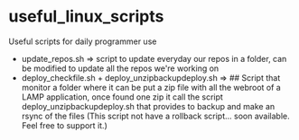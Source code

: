 # useful_linux_scripts
Useful scripts for daily programmer use

* update_repos.sh => script to update everyday our repos in a folder, can be modified to update all the repos we're working on
* deploy_checkfile.sh + deploy_unzipbackupdeploy.sh => ## Script that monitor a folder where it can be put a zip file with all the webroot of a LAMP application, once found one zip it call the script deploy_unzipbackupdeploy.sh that provides to backup and make an rsync of the files (This script not have a rollback script... soon available. Feel free to support it.)

